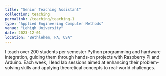 ```yaml
---
title: "Senior Teaching Assistant"
collection: teaching
permalink: /teaching/teaching-1
type: "Applied Engineering Computer Methods"
venue: "Lehigh University"
date: 2023-12-01
location: "Bethlehem, PA, USA"
---
```


I teach over 200 students per semester Python programming and hardware integration, guiding them through hands-on projects with Raspberry Pi and Arduino. Each week, I lead lab sessions aimed at enhancing their problem-solving skills and applying theoretical concepts to real-world challenges.


